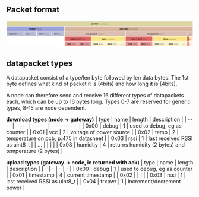 ## Packet format

<img src="rfm69-packet.png" width="1000" />

## datapacket types
A datapacket consist of a type/len byte followed by len  data bytes. The 1st byte defines what kind of packet it is (4bits) and how long it is (4bits).

A node can therefore send and receive 16 different types of datapackets each, which can be up to 16 bytes long. Types 0-7 are reserved for generic types, 8-15 are node dependent.

**download types (node -> gateway)**
| type | name     | length | description                                          |
| ---- | -----    | ------ | -----------                                          |
| 0x00 | debug    | 1      | used to debug, eg as counter                         |
| 0x01 | vcc      | 2      | voltage of power source                              |
| 0x02 | temp     | 2      | temperature on pcb, p.475 in datasheet               |
| 0x03 | rssi     | 1      | last received RSSI as uint8_t                        |
| ...  |          |        |                                                      |
| 0x08 | humidtiy | 4      | returns humidity (2 bytes) and temperature (2 bytes) |

**upload types (gateway -> node, ie returned with ack)** 
| type | name      | length | description                   |
| -    | -         | -      | -                             |
| 0x00 | debug     | 1      | used to debug, eg as counter  |
| 0x01 | timestamp | 4      | current timestamp             |
| 0x02 |           |        |                               |
| 0x03 | rssi      | 1      | last received RSSI as uint8_t |
| 0x04 | trxpwr    | 1      | increment/decrement power     |
